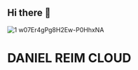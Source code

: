## Hi there 👋

![1 w07Er4gPg8H2Ew-P0HhxNA](https://github.com/DanielReimCloud/.github/assets/56229262/05ccae1e-93b9-4ff4-8590-9686b649a526)


# DANIEL REIM CLOUD
